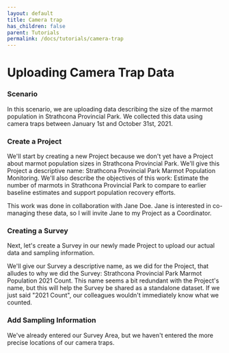 ```yaml
---
layout: default
title: Camera trap
has_children: false
parent: Tutorials
permalink: /docs/tutorials/camera-trap
---
```


# Uploading Camera Trap Data

### Scenario

In this scenario, we are uploading data describing the size of the marmot population in Strathcona Provincial Park. We collected this data using camera traps between January 1st and October 31st, 2021.

### Create a Project

We'll start by creating a new Project because we don't yet have a Project about marmot population sizes in Strathcona Provincial Park. We'll give this Project a descriptive name: Strathcona Provincial Park Marmot Population Monitoring. We'll also describe the objectives of this work: Estimate the number of marmots in Strathcona Provincial Park to compare to earlier baseline estimates and support population recovery efforts.

This work was done in collaboration with Jane Doe. Jane is interested in co-managing these data, so I will invite Jane to my Project as a Coordinator.

### Creating a Survey

Next, let's create a Survey in our newly made Project to upload our actual data and sampling information.

We'll give our Survey a descriptive name, as we did for the Project, that alludes to why we did the Survey: Strathcona Provincial Park Marmot Population 2021 Count. This name seems a bit redundant with the Project's name, but this will help the Survey be shared as a standalone dataset. If we just said "2021 Count", our colleagues wouldn't immediately know what we counted.

### Add Sampling Information

We've already entered our Survey Area, but we haven't entered the more precise locations of our camera traps.
